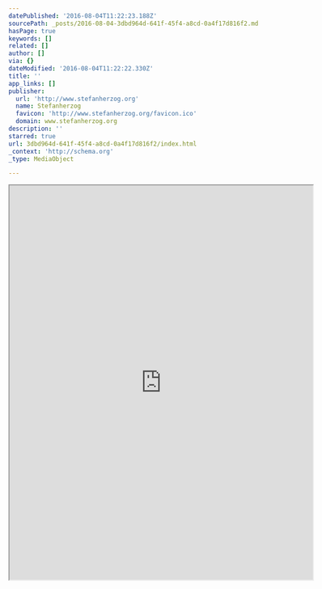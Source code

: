 ```yaml
---
datePublished: '2016-08-04T11:22:23.188Z'
sourcePath: _posts/2016-08-04-3dbd964d-641f-45f4-a8cd-0a4f17d816f2.md
hasPage: true
keywords: []
related: []
author: []
via: {}
dateModified: '2016-08-04T11:22:22.330Z'
title: ''
app_links: []
publisher:
  url: 'http://www.stefanherzog.org'
  name: Stefanherzog
  favicon: 'http://www.stefanherzog.org/favicon.ico'
  domain: www.stefanherzog.org
description: ''
starred: true
url: 3dbd964d-641f-45f4-a8cd-0a4f17d816f2/index.html
_context: 'http://schema.org'
_type: MediaObject

---
```

<iframe src="https://drive.google.com/viewerng/viewer?url=http%3A//www.stefanherzog.org/cv/cv-herzog-stefan.pdf&amp;embedded=true" width="600" height="780" style=""></iframe>